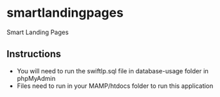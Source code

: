 # smartlandingpages
Smart Landing Pages

## Instructions

- You will need to run the swiftlp.sql file in database-usage folder in phpMyAdmin
- Files need to run in your MAMP/htdocs folder to run this application
